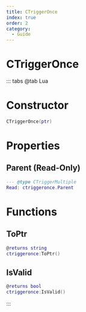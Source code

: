 ```yaml
---
title: CTriggerOnce
index: true
order: 2
category:
  - Guide
---
```


# CTriggerOnce

::: tabs
@tab Lua
# Constructor
```lua
CTriggerOnce(ptr)
```
# Properties
## Parent (Read-Only)
```lua
--- @type CTriggerMultiple
Read: ctriggeronce.Parent
```
# Functions
## ToPtr
```lua
@returns string
ctriggeronce:ToPtr()
```
## IsValid
```lua
@returns bool
ctriggeronce:IsValid()
```

:::